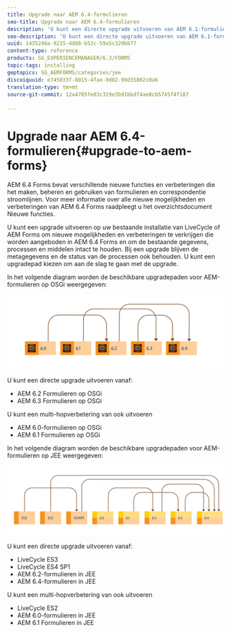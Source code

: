 ```yaml
---
title: Upgrade naar AEM 6.4-formulieren
seo-title: Upgrade naar AEM 6.4-formulieren
description: 'U kunt een directe upgrade uitvoeren van AEM 6.1-formulieren, AEM 6.2-formulieren en LiveCycle ES4 SP1 naar AEM 6.3-formulieren. '
seo-description: 'U kunt een directe upgrade uitvoeren van AEM 6.1-formulieren, AEM 6.2-formulieren en LiveCycle ES4 SP1 naar AEM 6.3-formulieren. '
uuid: 1435246a-9215-4d88-b52c-59a5c329bb77
content-type: reference
products: SG_EXPERIENCEMANAGER/6.3/FORMS
topic-tags: installing
geptopics: SG_AEMFORMS/categories/jee
discoiquuid: e745033f-8015-4fae-9d82-99d35802c0a6
translation-type: tm+mt
source-git-commit: 12a4785fe83c319e3b91bbdf4ae8cb5745f4f187

---
```



# Upgrade naar AEM 6.4-formulieren{#upgrade-to-aem-forms}

AEM 6.4 Forms bevat verschillende nieuwe functies en verbeteringen die het maken, beheren en gebruiken van formulieren en correspondentie stroomlijnen. Voor meer informatie over alle nieuwe mogelijkheden en verbeteringen van AEM 6.4 Forms raadpleegt u het overzichtsdocument [](/help/forms/using/whats-new.md)Nieuwe functies.

U kunt een upgrade uitvoeren op uw bestaande installatie van LiveCycle of AEM Forms om nieuwe mogelijkheden en verbeteringen te verkrijgen die worden aangeboden in AEM 6.4 Forms en om de bestaande gegevens, processen en middelen intact te houden. Bij een upgrade blijven de metagegevens en de status van de processen ook behouden. U kunt een upgradepad kiezen om aan de slag te gaan met de upgrade.

In het volgende diagram worden de beschikbare upgradepaden voor AEM-formulieren op OSGi weergegeven:

![](do-not-localize/osgi-upgrade.png)

U kunt een directe upgrade uitvoeren vanaf:

* AEM 6.2 Formulieren op OSGi
* AEM 6.3 Formulieren op OSGi

U kunt een multi-hopverbetering van ook uitvoeren

* AEM 6.0-formulieren op OSGi
* AEM 6.1 Formulieren op OSGi

In het volgende diagram worden de beschikbare upgradepaden voor AEM-formulieren op JEE weergegeven:

![](do-not-localize/jee-upgrade-6-4.png)

U kunt een directe upgrade uitvoeren vanaf:

* LiveCycle ES3
* LiveCycle ES4 SP1
* AEM 6.2-formulieren in JEE
* AEM 6.4-formulieren in JEE

U kunt een multi-hopverbetering van ook uitvoeren

* LiveCycle ES2
* AEM 6.0-formulieren in JEE
* AEM 6.1 Formulieren in JEE